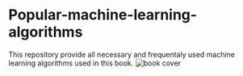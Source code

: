 # Popular-machine-learning-algorithms
This repository provide all necessary and frequentaly used machine learning algorithms used in this book.
![book cover](https://user-images.githubusercontent.com/89386936/182593053-7be0cde6-8f8f-4f12-a10e-fe032b4dba81.jpg)
